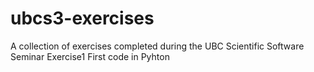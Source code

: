 # ubcs3-exercises
A collection of exercises completed during the UBC Scientific Software Seminar
Exercise1 First code in Pyhton
